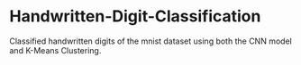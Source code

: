 # Handwritten-Digit-Classification
Classified handwritten digits of the mnist dataset using both the CNN model and K-Means Clustering.
